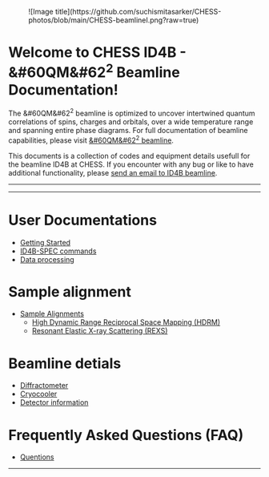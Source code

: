 
<figure markdown>
  ![Image title](https://github.com/suchismitasarker/CHESS-photos/blob/main/CHESS-beamlineI.png?raw=true)
</figure>

# Welcome to CHESS ID4B - &#60QM&#62<sup>2</sup> Beamline Documentation!

The &#60QM&#62<sup>2</sup> beamline is optimized to uncover intertwined quantum correlations of spins, charges and orbitals, over a wide temperature range and spanning entire phase diagrams. For full documentation of beamline capabilities, please visit [&#60QM&#62<sup>2</sup> beamline](https://www.chess.cornell.edu/users/qm2-beamline).

This documents is a collection of codes and equipment details usefull for the beamline ID4B at CHESS. If you encounter with any bug or like to have additional functionality, please <a href = "mailto: ss3428@cornell.edu">send an email to ID4B beamline</a>.


---

---
# User Documentations

* [Getting Started](https://suchismitasarker.github.io/CHESS-ID4B-QM2/introduction/) 
* [ID4B-SPEC commands](https://suchismitasarker.github.io/CHESS-ID4B-QM2/SPEC_commands/) 
* [Data processing](https://suchismitasarker.github.io/CHESS-ID4B-QM2/ID4B_Codes/)


# Sample alignment

* [Sample Alignments](https://suchismitasarker.github.io/CHESS-ID4B-QM2/sample_alignment/#) 
    * [High Dynamic Range Reciprocal Space Mapping (HDRM)](https://suchismitasarker.github.io/CHESS-ID4B-QM2/sample_alignment/#basic-steps-for-sample-alignment-hdrm)
    * [Resonant Elastic X-ray Scattering (REXS)](https://suchismitasarker.github.io/CHESS-ID4B-QM2/sample_alignment/#basic-steps-for-sample-alignments-rexs)



# Beamline detials

  * [Diffractometer](https://suchismitasarker.github.io/CHESS-ID4B-QM2/diffractometer/)
  * [Cryocooler](https://suchismitasarker.github.io/CHESS-ID4B-QM2/cryocooler/)
  * [Detector information](https://suchismitasarker.github.io/CHESS-ID4B-QM2/detector_information/)



# Frequently Asked Questions (FAQ)
* [Quentions](https://suchismitasarker.github.io/CHESS-ID4B-QM2/FAQ/) 

---
